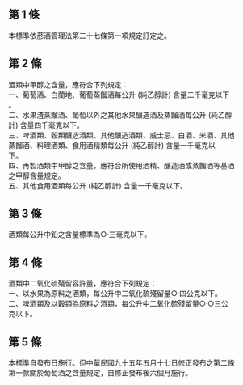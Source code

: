 第 1 條
-------
本標準依菸酒管理法第二十七條第一項規定訂定之。

第 2 條
-------
酒類中甲醇之含量，應符合下列規定：  
一、葡萄酒、白蘭地、葡萄蒸餾酒每公升 (純乙醇計) 含量二千毫克以下  
    。  
二、水果渣蒸餾酒、葡萄以外之其他水果釀造酒及蒸餾酒每公升 (純乙醇  
    計) 含量四千毫克以下。  
三、啤酒類、穀類釀造酒類、其他釀造酒類、威士忌、白酒、米酒、其他  
    蒸餾酒、料理酒類、食用酒精類每公升 (純乙醇計) 含量一千毫克以  
    下。  
四、再製酒類中甲醇之含量，應符合所使用酒精、釀造酒或蒸餾酒等基酒  
    之甲醇含量規定。  
五、其他食用酒類每公升 (純乙醇計) 含量一千毫克以下。

第 3 條
-------
酒類每公升中鉛之含量標準為○‧三毫克以下。

第 4 條
-------
酒類中二氧化硫殘留容許量，應符合下列規定：  
一、以水果為原料之酒類，每公升中二氧化硫殘留量○‧四公克以下。  
二、啤酒類及以穀類為原料之酒類，每公升中二氧化硫殘留量○‧○三公  
    克以下。

第 5 條
-------
本標準自發布日施行。但中華民國九十五年五月十七日修正發布之第二條  
第一款關於葡萄酒之含量規定，自修正發布後六個月施行。

